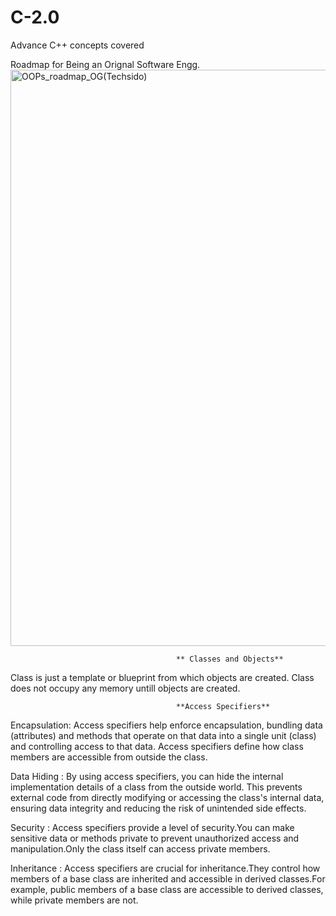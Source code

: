 # C-2.0
Advance C++ concepts covered 

Roadmap for Being an Orignal Software Engg.
<img width="922" alt="OOPs_roadmap_OG(Techsido)" src="https://github.com/prathmeshtech/C-2.0/assets/64306983/0e541ca7-11d7-48d2-bed0-f0eac7806653">

                                         ** Classes and Objects**
 Class is just a template or blueprint from which objects are created.
 Class does not occupy any memory untill objects are created.

                                         **Access Specifiers**
 Encapsulation: Access specifiers help enforce encapsulation, bundling data (attributes) and methods that operate on that data 
  into a single unit (class) and controlling access to that data. Access specifiers define how class members are accessible from
  outside the class.

 Data Hiding : By using access specifiers, you can hide the internal implementation details of a class from the outside world.
  This prevents external code from directly modifying or accessing the class's internal data, ensuring data integrity and reducing
  the risk of unintended side effects.

 Security : Access specifiers provide a level of security.You can make sensitive data or methods private to prevent unauthorized
  access and manipulation.Only the class itself can access private members.

 Inheritance : Access specifiers are crucial for inheritance.They control how members of a base class are inherited and
  accessible in derived classes.For example, public members of a base class are accessible to derived classes, while private 
  members are not.    
